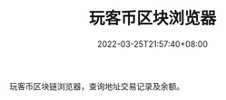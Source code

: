 ﻿---
weight: 
title: "玩客币区块浏览器"
description: "玩客币区块链浏览器，查询地址交易记录及余额"
date: 2022-03-25T21:57:40+08:00
lastmod: 2022-03-25T16:45:40+08:00
draft: false
authors: ["Metabd"]
featuredImage: "wankebiqukuailiulanqi.jpg"
link: ""
tags: ["区块链浏览器","玩客币区块浏览器"]
categories: ["navigation"]
navigation: ["区块链浏览器"]
lightgallery: true
toc: true
pinned: false
recommend: false
recommend1: false
---
玩客币区块链浏览器，查询地址交易记录及余额。

